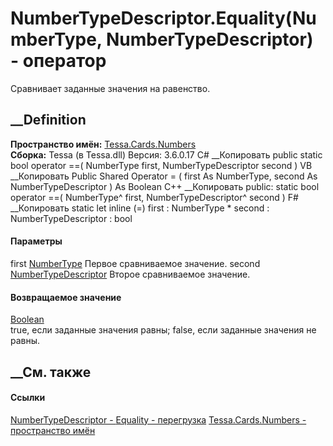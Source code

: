 # NumberTypeDescriptor.Equality(NumberType, NumberTypeDescriptor) - оператор
Сравнивает заданные значения на равенство.
##  __Definition
 **Пространство имён:** [Tessa.Cards.Numbers](N_Tessa_Cards_Numbers.htm)  
 **Сборка:** Tessa (в Tessa.dll) Версия: 3.6.0.17
C# __Копировать
     public static bool operator ==(
    	NumberType first,
    	NumberTypeDescriptor second
    )
VB __Копировать
     Public Shared Operator = ( 
    	first As NumberType,
    	second As NumberTypeDescriptor
    ) As Boolean
C++ __Копировать
     public:
    static bool operator ==(
    	NumberType^ first, 
    	NumberTypeDescriptor^ second
    )
F# __Копировать
     static let inline (=)
            first : NumberType * 
            second : NumberTypeDescriptor  : bool
#### Параметры
first [NumberType](T_Tessa_Cards_Numbers_NumberType.htm)
    Первое сравниваемое значение.
second [NumberTypeDescriptor](T_Tessa_Cards_Numbers_NumberTypeDescriptor.htm)
    Второе сравниваемое значение.
#### Возвращаемое значение
[Boolean](https://learn.microsoft.com/dotnet/api/system.boolean)  
true, если заданные значения равны; false, если заданные значения не равны.
## __См. также
#### Ссылки
[NumberTypeDescriptor - ](T_Tessa_Cards_Numbers_NumberTypeDescriptor.htm)
[Equality -
перегрузка](Overload_Tessa_Cards_Numbers_NumberTypeDescriptor_op_Equality.htm)
[Tessa.Cards.Numbers - пространство имён](N_Tessa_Cards_Numbers.htm)
